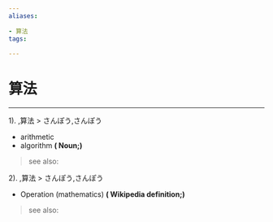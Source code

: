 ```yaml
---
aliases:
    
- 算法
tags:
    
---
```


# 算法
---
1).
,算法 > さんぽう,さんぽう

- arithmetic
- algorithm
**( Noun;)**
> see also: 
            
2).
,算法 > さんぽう,さんぽう

- Operation (mathematics)
**( Wikipedia definition;)**
> see also: 
            